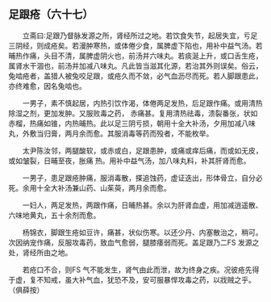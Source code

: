 ## 足跟疮（六十七）


&emsp;&emsp;立斋曰∶足跟乃督脉发源之所，肾经所过之地。若饮食失节，起居失宜，亏足三阴经，则成疮矣。若漫肿寒热，或体倦少食，属脾虚下陷也，用补中益气汤。若晡热作痛，头目不清，属脾虚阴火也，前汤并六味丸。若痰涎上升，或口舌生疮，属肾水干涸也，前汤并加减八味丸。凡此皆当滋其化源，若治其外则误矣。俗云，兔啮疮者，盖猎人被兔咬足跟，或疮久而不敛，必气血沥尽而死。若人脚跟患此，亦终难愈，因名兔啮也。

&emsp;&emsp;一男子，素不慎起居，内热引饮作渴，体倦两足发热，后足跟作痛。或用清热除湿之剂，更加发肿。又服败毒之药， 赤痛甚。复用清热祛毒，溃裂番张，状如赤榴，热痛如锥，内热晡热。此以足三阴亏损，朝用十全大补汤，夕用加减八味丸，外敷当归膏，两月余而愈。其服消毒等药而殁者，不能枚举。

&emsp;&emsp;太尹陈汝邻，两腿酸软，或赤或白，足跟患肿，或痛或痒后痛，而或如无皮，或如皱裂，日晡至夜，胀痛 热。用补中益气汤，加八味丸料，补其肝肾而愈。

&emsp;&emsp;一男子，患足跟疮肿痛，服消毒散，搽追蚀药，虚证迭出，形体骨立，自分必死。余用十全大补汤兼山药、山茱萸，两月余而愈。

&emsp;&emsp;一妇人，两足发热，两跟作痛，日晡热甚。余以为肝肾血虚，用加减逍遥散、六味地黄丸，五十余剂而愈。

&emsp;&emsp;杨锦衣，脚跟生疮如豆许，痛甚，状似伤寒。以还少丹、内塞散治之，稍可。次因纳宠作痛，反服攻毒药，致血气愈弱，腿膝痿弱而死。盖足跟乃二FS 发源之处，肾经所由之地。

&emsp;&emsp;若疮口不合，则FS 气不能发生，肾气由此而泄，故为终身之疾。况彼疮先得于虚，复不知戒，虽大补气血，犹恐不及，安可服暴悍攻毒之药，以戕贼之乎。（俱薛按）


